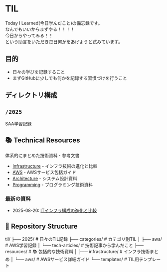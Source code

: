 # TIL

Today I Learned(今日学んだこと)の備忘録です。
<br>
なんでもいいからまずやる！！！！<br>
今日からやってみる！！<br>
という助言をいただき毎日何かをあげようと試みています。<br>


## 目的

- 日々の学びを記録すること
- まずGitHubに少しでも何かを記録する習慣づけを行うこと

## ディレクトリ構成

## ``` /2025 ```
SAA学習記録

## 📚 Technical Resources
体系的にまとめた技術資料・参考文書
- [Infrastructure](./resources/infrastructure/) - インフラ技術の進化と比較
- [AWS](./resources/aws/) - AWSサービス包括ガイド  
- [Architecture](./resources/architecture/) - システム設計資料
- [Programming](./resources/programming/) - プログラミング技術資料

### 最新の資料
- 2025-08-20: [ITインフラ構成の進化と比較](./resources/infrastructure/infrastructure_evolution.md)

## 📁 Repository Structure
til/
├── 2025/                    # 日々のTIL記録
├── categories/              # カテゴリ別TIL
│   ├── aws/                # AWS学習記録
│   └── tech-articles/      # 技術記事から学んだこと
├── resources/              # 📚 包括的な技術資料
│   ├── infrastructure/     # インフラ技術まとめ
│   └── aws/               # AWSサービス詳細ガイド
└── templates/              # TIL用テンプレート
